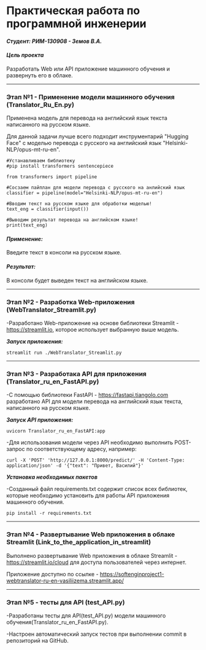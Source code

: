 # Практическая работа по программной инженерии

#### ***Студент: РИМ-130908 - Земов В.А.***

#### ***Цель проекта***

Разработать Web или API приложение машинного обучения и развернуть его в облаке. 
____
### Этап №1 - Применение модели машинного обучения (Translator_Ru_En.py)

Применена модель для перевода на английский язык текста написанного на русском языке.

Для данной задачи лучше всего подходит инструментарий "Hugging Face" с моделью перевода с русского на английский язык "Helsinki-NLP/opus-mt-ru-en".

~~~
#Устанавливаем библиотеку
#pip install transformers sentencepiece

from transformers import pipeline

#Сосзаем пайплан для модели перевода с русского на анлийский язык
classifier = pipeline(model="Helsinki-NLP/opus-mt-ru-en")

#Вводим текст на русском языке для обработки моделью!
text_eng = classifier(input())

#Выводим результат перевода на английском языке!
print(text_eng)
~~~

#### ***Применение:***

Введите текст в консоли на русском языке.

#### ***Результат:***

В консоли будет выведен текст на английском языке.
___
### Этап №2 - Разработка Web-приложения (WebTranslator_Streamlit.py)

-Разработано Web-приложение на основе библиотеки Streamlit -  https://streamlit.io, которое использует выбранную выше модель.

***Запуск приложения:*** 
~~~
streamlit run ./WebTranslator_Streamlit.py
~~~
___
### Этап №3 - Разработака API для приложения (Translator_ru_en_FastAPI.py)

-С помощью библиотеки FastAPI - https://fastapi.tiangolo.com разработано API для модели перевода на английский язык текста, написанного на русском языке.

***Запуск API приложения:***
~~~
uvicorn Translator_ru_en_FastAPI:app
~~~

-Для использования модели через API необходимо выполнить POST-запрос по соответствующему адресу, например:
~~~
curl -X 'POST' 'http://127.0.0.1:8000/predict/' -H 'Content-Type: application/json' -d '{"text": "Привет, Василий"}'
~~~

***Установка необходимых пакетов***

-Созданный файл requirements.txt содержит список всех библиотек, которые необходимо установить для работы API приложения машинного обучения. 

~~~
pip install -r requirements.txt
~~~
___
### Этап №4 - Развертывание Web приложения в облаке Streamlit (Link_to_the_application_in_streamlit)

Выполнено развертывание Web приложения в облаке Streamlit - https://streamlit.io/cloud для доступа пользователей через интернет.

Приложение доступно по ссылке - https://softenginproject1-webtranslator-ru-en-vasiliizema.streamlit.app/
___
### Этап №5 - тесты для API (test_API.py)

-Разработаны тесты для API(test_API.py) модели машинного обучения(Translator_ru_en_FastAPI.py). 

-Настроен автоматический запуск тестов при выполнении commit в репозиторий на GitHub.


